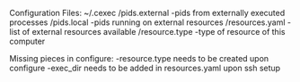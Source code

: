 


Configuration Files:
~/.cexec
  /pids.external  -pids from externally executed processes
  /pids.local     -pids running on external resources
  /resources.yaml -list of external resources available
  /resource.type  -type of resource of this computer

Missing pieces in configure:
-resource.type needs to be created upon configure
-exec_dir needs to be added in resources.yaml upon ssh setup


